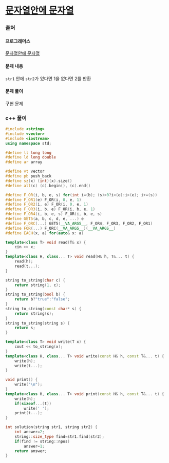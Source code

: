 # [문자열안에 문자열](https://school.programmers.co.kr/learn/courses/30/lessons/120908)

### 출처
#### 프로그래머스
[문자열안에 문자열](https://school.programmers.co.kr/learn/courses/30/lessons/120908)

#### 문제 내용
```str1``` 안에 ```str2```가 있다면 1을 없다면 2를 반환

#### 문제 풀이
구현 문제

### c++ 풀이
```c++
#include <string>
#include <vector>
#include <iostream>
using namespace std;

#define ll long long
#define ld long double
#define ar array

#define vt vector
#define pb push_back
#define sz(x) (int)(x).size()
#define all(c) (c).begin(), (c).end()

#define F_OR(i, b, e, s) for(int i=(b); (s)>0?i<(e):i>(e); i+=(s))
#define F_OR1(e) F_OR(i, 0, e, 1)
#define F_OR2(i, e) F_OR(i, 0, e, 1)
#define F_OR3(i, b, e) F_OR(i, b, e, 1)
#define F_OR4(i, b, e, s) F_OR(i, b, e, s)
#define GET5(a, b, c, d, e, ...) e
#define F_ORC(...) GET5(__VA_ARGS__, F_OR4, F_OR3, F_OR2, F_OR1)
#define FOR(...) F_ORC(__VA_ARGS__)(__VA_ARGS__)
#define EACH(x, a) for(auto& x: a)

template<class T> void read(T& x) {
	cin >> x;
}
template<class H, class... T> void read(H& h, T&... t) {
	read(h);
	read(t...);
}

string to_string(char c) {
	return string(1, c);
}
string to_string(bool b) {
	return b?"true":"false";
}
string to_string(const char* s) {
	return string(s);
}
string to_string(string s) {
	return s;
}

template<class T> void write(T x) {
	cout << to_string(x);
}
template<class H, class... T> void write(const H& h, const T&... t) {
	write(h);
	write(t...);
}

void print() {
	write("\n");
}
template<class H, class... T> void print(const H& h, const T&... t) {
	write(h);
	if(sizeof...(t))
		write(' ');
	print(t...);
}

int solution(string str1, string str2) {
    int answer=2;
    string::size_type find=str1.find(str2);
    if(find != string::npos)
        answer=1;
    return answer;
}
```